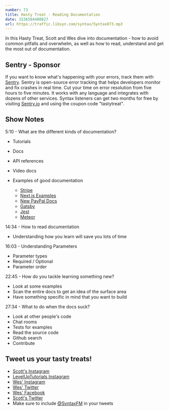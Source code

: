 ```yaml
---
number: 73
title: Hasty Treat - Reading Documentation
date: 1536584400827
url: https://traffic.libsyn.com/syntax/Syntax073.mp3
---
```


In this Hasty Treat, Scott and Wes dive into documentation - how to avoid common pitfalls and overwhelm, as well as how to read, understand and get the most out of documentation.

## Sentry - Sponsor

If you want to know what's happening with your errors, track them with [Sentry](https://sentry.io/). Sentry is open-source error tracking that helps developers monitor and fix crashes in real time. Cut your time on error resolution from five hours to five minutes. It works with any language and integrates with dozens of other services. Syntax listeners can get two months for free by visiting [Sentry.io](https://sentry.io/) and using the coupon code "tastytreat".

## Show Notes

5:10 - What are the different kinds of documentation?

* Tutorials
* Docs
* API references
* Video docs

* Examples of good documentation
  * [Stripe](https://stripe.com/docs)
  * [Next.js Examples](https://github.com/zeit/next.js/tree/canary/examples)
  * [New PayPal Docs](https://developer.paypal.com/docs/)
  * [Gatsby](https://www.gatsbyjs.org/tutorial/part-two/)
  * [Jest](https://jestjs.io/docs/en/getting-started)
  * [Meteor](https://docs.meteor.com/#/basic/)


14:34 - How to read documentation

* Understanding how you learn will save you lots of time

16:03 - Understanding Parameters

* Parameter types
* Required / Optional
* Parameter order

22:45 - How do you tackle learning something new?

* Look at some examples
* Scan the entire docs to get an idea of the surface area
* Have something specific in mind that you want to build

27:34 - What to do when the docs suck?

* Look at other people's code
* Chat rooms
* Tests for examples
* Read the source code
* Github search
* Contribute

## Tweet us your tasty treats!

* [Scott's Instagram](https://www.instagram.com/stolinski/)
* [LevelUpTutorials Instagram](https://www.instagram.com/LevelUpTutorials/)
* [Wes' Instagram](https://www.instagram.com/wesbos/)
* [Wes' Twitter](https://twitter.com/wesbos)
* [Wes' Facebook](https://www.facebook.com/wesbos.developer)
* [Scott's Twitter](https://twitter.com/stolinski)
* Make sure to include [@SyntaxFM](https://twitter.com/SyntaxFM) in your tweets
